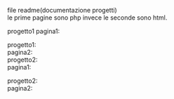 file readme(documentazione progetti)  
le prime pagine sono php invece le seconde sono html.

progetto1 pagina1:

progetto1:  
pagina2:  
progetto2:  
pagina1:

progetto2:  
pagina2: